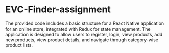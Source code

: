 # EVC-Finder-assignment
The provided code includes a basic structure for a React Native application for an online store, integrated with Redux for state management. The application is designed to allow users to register, login, view products, add new products, view product details, and navigate through category-wise product lists.
